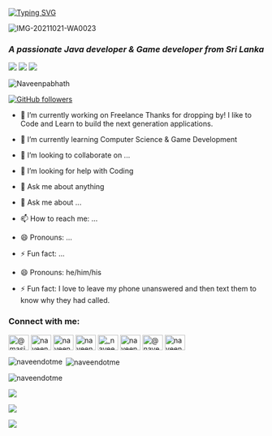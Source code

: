 [![Typing SVG](https://readme-typing-svg.herokuapp.com?size=32&vCenter=true&width=760&lines=Hi+%F0%9F%91%8B%2C+I'm+Naveen+Pabhath+Mahagodage;IJSE-+%F0%9F%91%8B%2C+Institute+of+Software+Engineering)](https://git.io/typing-svg) 

![IMG-20211021-WA0023](https://avatars.githubusercontent.com/u/75166658?s=400&u=8e195ddf9a607e51baf1e62738db4b84ea813dbf&v=4)
<h3 align="left"><b><i>A passionate Java developer & Game developer from Sri Lanka</i></b></h3>

<img src="https://img.shields.io/static/v1?label=Sponsor&message=%E2%9D%A4&logo=GitHub&link=%3Curl%3E&color=f88379"> <img src="https://badges.pufler.dev/visits/M4cs/M4cs"> <img src="https://badges.pufler.dev/years/M4cs"> <p align="left"> <img src="https://komarev.com/ghpvc/?username=Naveenpabhath&label=Profile%20views&color=0e75b6&style=flat" alt="Naveenpabhath" /> </p>

[![GitHub followers](https://img.shields.io/github/followers/NaveenDotMe.svg?style=social&label=Follow&maxAge=2592000)](https://github.com/NaveenDotMe?tab=followers)

- 🔭 I’m currently working on Freelance Thanks for dropping by! I like to Code and Learn to build the next generation applications.
- 🌱 I’m currently learning Computer Science & Game Development
- 👯 I’m looking to collaborate on ...
- 🤔 I’m looking for help with Coding
- 💬 Ask me about anything
- 💬 Ask me about ...
- 📫 How to reach me: ...
- 😄 Pronouns: ...
- ⚡ Fun fact: ...

- 😄 Pronouns: he/him/his

- ⚡ Fun fact: I love to leave my phone unanswered and then text them to know why they had called.

<h3 align="left">Connect with me:</h3>
<p align="left">
<a href="https://twitter.com/@masive_naveen" target="blank"><img align="center" src="https://raw.githubusercontent.com/rahuldkjain/github-profile-readme-generator/master/src/images/icons/Social/twitter.svg" alt="@masive_naveen" height="30" width="40" /></a>
<a href="https://linkedin.com/in/naveen pabhath" target="blank"><img align="center" src="https://raw.githubusercontent.com/rahuldkjain/github-profile-readme-generator/master/src/images/icons/Social/linked-in-alt.svg" alt="naveen pabhath" height="30" width="40" /></a>
<a href="https://stackoverflow.com/users/naveendotme" target="blank"><img align="center" src="https://raw.githubusercontent.com/rahuldkjain/github-profile-readme-generator/master/src/images/icons/Social/stack-overflow.svg" alt="naveendotme" height="30" width="40" /></a>
<a href="https://fb.com/naveen pabhath mahagodage" target="blank"><img align="center" src="https://raw.githubusercontent.com/rahuldkjain/github-profile-readme-generator/master/src/images/icons/Social/facebook.svg" alt="naveen pabhath mahagodage" height="30" width="40" /></a>
<a href="https://instagram.com/_naveen_dot_me_" target="blank"><img align="center" src="https://raw.githubusercontent.com/rahuldkjain/github-profile-readme-generator/master/src/images/icons/Social/instagram.svg" alt="_naveen_dot_me_" height="30" width="40" /></a>
<a href="https://medium.com/naveen_dot_me" target="blank"><img align="center" src="https://raw.githubusercontent.com/rahuldkjain/github-profile-readme-generator/master/src/images/icons/Social/medium.svg" alt="naveen_dot_me" height="30" width="40" /></a>
<a href="https://www.hackerrank.com/@naveen_mg" target="blank"><img align="center" src="https://raw.githubusercontent.com/rahuldkjain/github-profile-readme-generator/master/src/images/icons/Social/hackerrank.svg" alt="@naveen_mg" height="30" width="40" /></a>
<a href="https://www.leetcode.com/naveen_dot_me" target="blank"><img align="center" src="https://raw.githubusercontent.com/rahuldkjain/github-profile-readme-generator/master/src/images/icons/Social/leet-code.svg" alt="naveen_dot_me" height="30" width="40" /></a>
</p>

<p><img align="left" src="https://github-readme-stats.vercel.app/api/top-langs?username=naveendotme&show_icons=true&locale=en&layout=compact" alt="naveendotme" /></p>

<p>&nbsp;<img align="center" src="https://github-readme-stats.vercel.app/api?username=naveendotme&show_icons=true&locale=en" alt="naveendotme" /></p>

<p><img align="center" src="https://github-readme-streak-stats.herokuapp.com/?user=naveendotme&" alt="naveendotme" /></p>

![](https://github-profile-summary-cards.vercel.app/api/cards/profile-details?username=NaveenDotMe&theme=monokai)

![](https://github-profile-summary-cards.vercel.app/api/cards/stats?username=NaveenDotMe&theme=monokai)

[![](https://github-readme-streak-stats.herokuapp.com?user=NaveenDotMe&theme=soft-green)](https://git.io/streak-stats)
